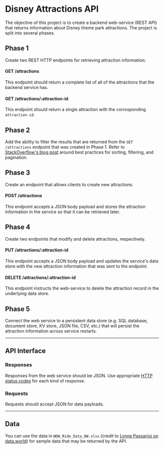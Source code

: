 # Disney Attractions API
The objective of this project is to create a backend web-service (REST API) that returns information about Disney theme park attractions. The project is split into several phases. 

## Phase 1
Create two REST HTTP endpoints for retrieving attraction information:

#### GET /attractions
This endpoint should return a complete list of all of the attractions that the backend service has.

#### GET /attractions/:attraction-id 
This endpoint should return a single attraction with the corrosponding `attraction-id`.

## Phase 2
Add the ability to filter the results that are returned from the `GET /attractions` endpoint that was created in Phase 1. Refer to [StackOverflow's blog post](https://stackoverflow.blog/2020/03/02/best-practices-for-rest-api-design/#h-allow-filtering-sorting-and-pagination) around best practices for sorting, filtering, and pagination.

## Phase 3
Create an endpoint that allows clients to create new attractions. 

#### POST /attractions
This endpoint accepts a JSON body payload and stores the attraction information in the service so that it can be retrieved later.

## Phase 4
Create two endpoints that modify and delete attractions, respectively.

#### PUT /attractions/:attraction-id
This endpoint accepts a JSON body payload and updates the service's data store with the new attraction information that was sent to the endpoint.

#### DELETE /attractions/:attraction-id
This endpoint instructs the web-service to delete the attraction record in the underlying data store. 

## Phase 5
Connect the web service to a persistent data store (e.g. SQL database, document store, KV store, JSON file, CSV, etc.) that will persist the attraction information across service restarts. 

---

## API Interface
### Responses
Responses from the web service should be JSON. Use appropriate [HTTP status codes](https://developer.mozilla.org/en-US/docs/Web/HTTP/Status) for each kind of response.

### Requests
Requests should accept JSON for data payloads.

--- 

## Data

You can use the data in `WDW_Ride_Data_DW.xlsx` (credit to [Lynne Passanisi on data.world](https://data.world/lynne588/walt-disney-world-ride-data)) for sample data that may be returned by the API.